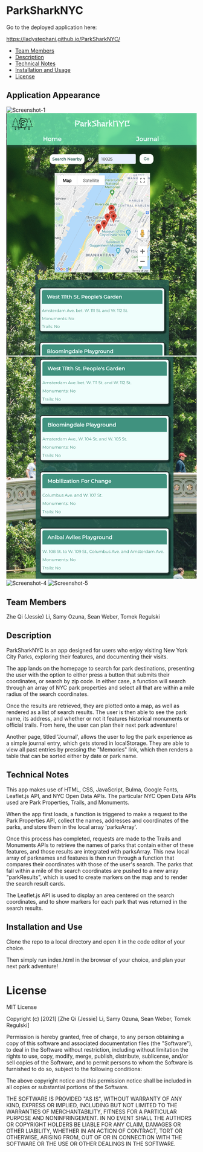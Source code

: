 # ParkSharkNYC

Go to the deployed application here: <div style="display: inline">https://ladystephani.github.io/ParkSharkNYC/</div>

- [Team Members](#team-members)
- [Description ](#description)
- [Technical Notes](#technical-notes)
- [Installation and Usage](#installation-and-use)
- [License](#license)

## Application Appearance

![Screenshot-1](assets/images/demo1.png)
![Screenshot-2](assets/images/demo2.png)
![Screenshot-3](assets/images/demo3.png)
![Screenshot-4](assets/images/demo4.png)
![Screenshot-5](assets/images/demo5.png)

## Team Members

Zhe Qi (Jessie) Li,
Samy Ozuna,
Sean Weber,
Tomek Regulski

## Description

ParkSharkNYC is an app designed for users who enjoy visiting New York City Parks, exploring their features, and documenting their visits.

The app lands on the homepage to search for park destinations, presenting the user with the option to either press a button that submits their coordinates, or search by zip code. In either case, a function will search through an array of NYC park properties and select all that are within a mile radius of the search coordinates.

Once the results are retrieved, they are plotted onto a map, as well as rendered as a list of search results. The user is then able to see the park name, its address, and whether or not it features historical monuments or official trails. From here, the user can plan their next park adventure!

Another page, titled 'Journal', allows the user to log the park experience as a simple journal entry, which gets stored in localStorage. They are able to view all past entries by pressing the "Memories" link, which then renders a table that can be sorted either by date or park name.

## Technical Notes

This app makes use of HTML, CSS, JavaScript, Bulma, Google Fonts, Leaflet.js API, and NYC Open Data APIs. The particular NYC Open Data APIs used are Park Properties, Trails, and Monuments.

When the app first loads, a function is triggered to make a request to the Park Properties API, collect the names, addresses and coordinates of the parks, and store them in the local array 'parksArray'.

Once this process has completed, requests are made to the Trails and Monuments APIs to retrieve the names of parks that contain either of these features, and those results are integrated with parksArray. This new local array of parknames and features is then run through a function that compares their coordinates with those of the user's search. The parks that fall within a mile of the search coordinates are pushed to a new array "parkResults", which is used to create markers on the map and to render the search result cards.

The Leaflet.js API is used to display an area centered on the search coordinates, and to show markers for each park that was returned in the search results.

## Installation and Use

Clone the repo to a local directory and open it in the code editor of your choice.

Then simply run index.html in the browser of your choice, and plan your next park adventure!

# License

MIT License

Copyright (c) [2021] [Zhe Qi (Jessie) Li, Samy Ozuna, Sean Weber, Tomek Regulski]

Permission is hereby granted, free of charge, to any person obtaining a copy
of this software and associated documentation files (the "Software"), to deal
in the Software without restriction, including without limitation the rights
to use, copy, modify, merge, publish, distribute, sublicense, and/or sell
copies of the Software, and to permit persons to whom the Software is
furnished to do so, subject to the following conditions:

The above copyright notice and this permission notice shall be included in all
copies or substantial portions of the Software.

THE SOFTWARE IS PROVIDED "AS IS", WITHOUT WARRANTY OF ANY KIND, EXPRESS OR
IMPLIED, INCLUDING BUT NOT LIMITED TO THE WARRANTIES OF MERCHANTABILITY,
FITNESS FOR A PARTICULAR PURPOSE AND NONINFRINGEMENT. IN NO EVENT SHALL THE
AUTHORS OR COPYRIGHT HOLDERS BE LIABLE FOR ANY CLAIM, DAMAGES OR OTHER
LIABILITY, WHETHER IN AN ACTION OF CONTRACT, TORT OR OTHERWISE, ARISING FROM,
OUT OF OR IN CONNECTION WITH THE SOFTWARE OR THE USE OR OTHER DEALINGS IN THE
SOFTWARE.
